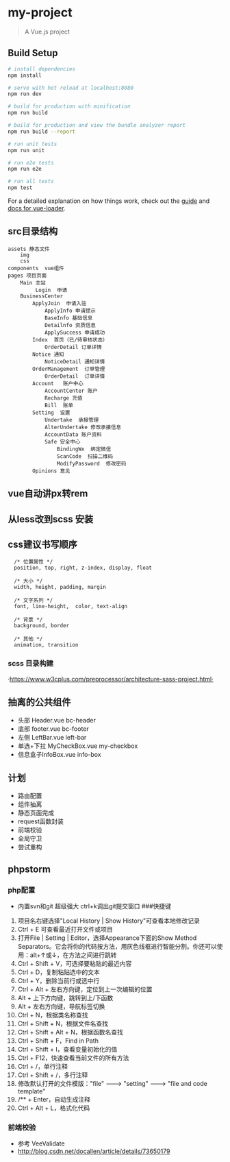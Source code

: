 # my-project

> A Vue.js project

## Build Setup

``` bash
# install dependencies
npm install

# serve with hot reload at localhost:8080
npm run dev

# build for production with minification
npm run build

# build for production and view the bundle analyzer report
npm run build --report

# run unit tests
npm run unit

# run e2e tests
npm run e2e

# run all tests
npm test
```

For a detailed explanation on how things work, check out the [guide](http://vuejs-templates.github.io/webpack/) and [docs for vue-loader](http://vuejs.github.io/vue-loader).


## src目录结构
    assets 静态文件
        img
        css
    components  vue组件
    pages 项目页面
        Main 主站
             Login  申请
        BusinessCenter
            ApplyJoin  申请入驻
                ApplyInfo 申请提示
                BaseInfo 基础信息
                Detailnfo 资质信息
                ApplySuccess 申请成功
            Index  首页（已/待审核状态）
                OrderDetail 订单详情
            Notice 通知 
                NoticeDetail 通知详情
            OrderManagement  订单管理
                OrderDetail  订单详情
            Account   账户中心
                AccountCenter 账户
                Recharge 充值
                Bill  账单
            Setting  设置
                Undertake  承接管理
                AlterUndertake 修改承接信息
                AccountData 账户资料
                Safe 安全中心
                    BindingWx  绑定微信
                    ScanCode  扫描二维码
                    ModifyPassword  修改密码
            Opinions 意见

## vue自动讲px转rem
## 从less改到scss  安装
## css建议书写顺序
```
  /* 位置属性 */
  position, top, right, z-index, display, float
  
  /* 大小 */
  width, height, padding, margin
  
  /* 文字系列 */
  font, line-height,  color, text-align
  
  /* 背景 */
  background, border
  
  /* 其他 */
  animation, transition
```
### scss 目录构建
·https://www.w3cplus.com/preprocessor/architecture-sass-project.html·
## 抽离的公共组件
*   头部 Header.vue  bc-header 
*   底部 footer.vue  bc-footer
*   左侧 LeftBar.vue left-bar
*   单选+下拉 MyCheckBox.vue   my-checkbox
*   信息盒子InfoBox.vue   info-box

## 计划
 * 路由配置
 * 组件抽离
 * 静态页面完成
 * request函数封装
 * 前端校验
 * 全局守卫
 * 尝试重构

## phpstorm
### php配置
* 内置svn和git 超级强大  ctrl+k调出git提交窗口 
###快捷键
1. 项目名右键选择"Local History | Show History"可查看本地修改记录
2. Ctrl + E 可查看最近打开文件或项目
3. 打开File | Setting | Editor，选择Appearance下面的Show Method Separators。它会将你的代码按方法，用灰色线框进行智能分割。你还可以使用：alt+↑或↓，在方法之间进行跳转
4. Ctrl + Shift + V，可选择要粘贴的最近内容
5. Ctrl + D，复制粘贴选中的文本
6. Ctrl + Y，删除当前行或选中行
7. Ctrl + Alt + 左右方向键，定位到上一次编辑的位置
8. Alt + 上下方向键，跳转到上/下函数
9. Alt + 左右方向键，导航标签切换
10. Ctrl + N，根据类名称查找
11. Ctrl + Shift + N，根据文件名查找
12. Ctrl + Shift + Alt + N，根据函数名查找
13. Ctrl + Shift + F，Find in Path
14. Ctrl + Shift + I，查看变量初始化的值
15. Ctrl + F12，快速查看当前文件的所有方法
16. Ctrl + /，单行注释
17. Ctrl + Shift + /，多行注释
18. 修改默认打开的文件模版："file" ---> "setting" ---> "file and code template"
19. /** + Enter，自动生成注释
20. Ctrl + Alt + L，格式化代码

### 前端校验 
* 参考 VeeValidate 
* http://blog.csdn.net/docallen/article/details/73650179


